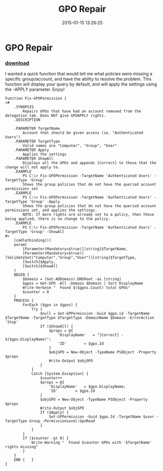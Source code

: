 ﻿---
pid:            5692
parent:         0
children:       
poster:         JayneticMuffin
title:          GPO Repair
date:           2015-01-15 13:26:25
description:    I wanted a quick function that would tell me what policies were missing a specific group/account, and have the ability to resolve the problem. This function will display your query by default, and will apply the settings using the -APPLY parameter.  Enjoy!
format:         posh
---

# GPO Repair

### [download](5692.ps1)  

I wanted a quick function that would tell me what policies were missing a specific group/account, and have the ability to resolve the problem. This function will display your query by default, and will apply the settings using the -APPLY parameter.  Enjoy!

```posh
Function Fix-GPOPermission {
<#
	.SYNOPSIS
		Repairs GPOs that have had an account removed from the delegation tab. Does NOT give GPOAPPLY rights.
	.DESCRIPTION
        
	.PARAMETER TargetName
		Account that should be given access (ie. "Authenticated Users")
	.PARAMETER TargetType
		Valid names are "Computer", "Group", "User"
	.PARAMETER Apply
		Applies the settings
	.PARAMETER ShowAll
		Displays all the GPOs and appends [Correct] to those that the change will not apply to.
	.EXAMPLE
		PS C:\> Fix-GPOPermission -TargetName 'Authenticated Users' -TargetType 'Group'
		Shows the group policies that do not have the queried account permissions set
	.EXAMPLE
		PS C:\> Fix-GPOPermission -TargetName 'Authenticated Users' -TargetType 'Group' -Apply
		Shows the group policies that do not have the queried account permissions set, and applies the settings.
		NOTE: If more rights are already set to a policy, then those being applied, there is no change to the policy.
	.EXAMPLE
		PS C:\> Fix-GPOPermission -TargetName 'Authenticated Users' -TargetType 'Group' -ShowAll
#>
	[cmdletbinding()]
	param(
		[Parameter(Mandatory=$true)][string]$TargetName,
		[Parameter(Mandatory=$true)][ValidateSet("Computer","Group","User")][string]$TargetType,
		[Switch]$Apply,
		[Switch]$ShowAll
	)
	BEGIN {
		$Domain = (Get-ADDomain).DNSRoot -as [string]
		$gpos = Get-GPO -All -Domain $Domain | Sort DisplayName
		Write-Verbose "  Found $($gpos.Count) total GPOs"
		$counter = 0
	}
	PROCESS {
		ForEach ($gpo in $gpos) {
			Try { 
				$null = Get-GPPermission -Guid $gpo.id -TargetName $TargetName -TargetType $TargetType -DomainName $Domain -ErrorAction 'Stop'
				If ($ShowAll) {
					$props = @{
						'DisplayName'	= "[Correct] - $($gpo.DisplayName)";
						'ID'		= $gpo.Id
					}
					$objGPO = New-Object -TypeName PSObject -Property $props
					Write-Output $objGPO
				}
			}
			Catch [System.Exception] {
				$counter++
				$props = @{
					'DisplayName'	= $gpo.DisplayName;
					'ID'		= $gpo.Id
				}
				$objGPO = New-Object -TypeName PSObject -Property $props
				Write-Output $objGPO
				If ($Apply) {
					Set-GPPermission -Guid $gpo.Id -TargetName $user -TargetType Group -PermissionLevel:GpoRead
				}
			}
		}
		If ($counter -gt 0) {
			Write-Warning "  Found $counter GPOs with '$TargetName' rights missing"
		}
	}
	END {	}
}
```
